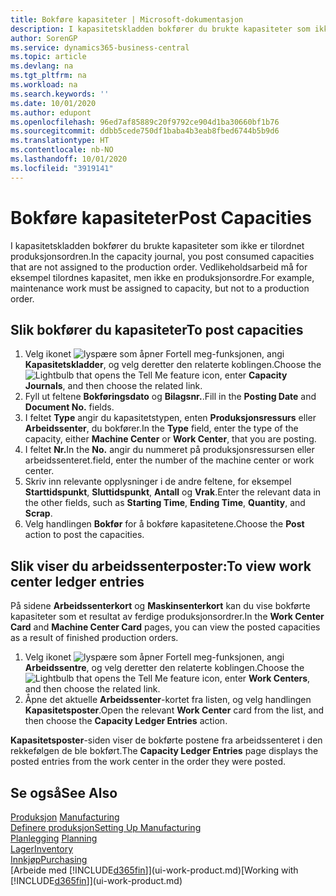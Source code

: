```yaml
---
title: Bokføre kapasiteter | Microsoft-dokumentasjon
description: I kapasitetskladden bokfører du brukte kapasiteter som ikke er tilordnet produksjonsordren. Vedlikeholdsarbeid må for eksempel tilordnes kapasitet, men ikke en produksjonsordre.
author: SorenGP
ms.service: dynamics365-business-central
ms.topic: article
ms.devlang: na
ms.tgt_pltfrm: na
ms.workload: na
ms.search.keywords: ''
ms.date: 10/01/2020
ms.author: edupont
ms.openlocfilehash: 96ed7af85889c20f9792ce904d1ba30660bf1b76
ms.sourcegitcommit: ddbb5cede750df1baba4b3eab8fbed6744b5b9d6
ms.translationtype: HT
ms.contentlocale: nb-NO
ms.lasthandoff: 10/01/2020
ms.locfileid: "3919141"
---
```

# <a name="post-capacities"></a><span data-ttu-id="e316e-104">Bokføre kapasiteter</span><span class="sxs-lookup"><span data-stu-id="e316e-104">Post Capacities</span></span>
<span data-ttu-id="e316e-105">I kapasitetskladden bokfører du brukte kapasiteter som ikke er tilordnet produksjonsordren.</span><span class="sxs-lookup"><span data-stu-id="e316e-105">In the capacity journal, you post consumed capacities that are not assigned to the production order.</span></span> <span data-ttu-id="e316e-106">Vedlikeholdsarbeid må for eksempel tilordnes kapasitet, men ikke en produksjonsordre.</span><span class="sxs-lookup"><span data-stu-id="e316e-106">For example, maintenance work must be assigned to capacity, but not to a production order.</span></span>  

## <a name="to-post-capacities"></a><span data-ttu-id="e316e-107">Slik bokfører du kapasiteter</span><span class="sxs-lookup"><span data-stu-id="e316e-107">To post capacities</span></span>  
1.  <span data-ttu-id="e316e-108">Velg ikonet ![lyspære som åpner Fortell meg-funksjonen](media/ui-search/search_small.png "Fortell hva du vil gjøre"), angi **Kapasitetskladder**, og velg deretter den relaterte koblingen.</span><span class="sxs-lookup"><span data-stu-id="e316e-108">Choose the ![Lightbulb that opens the Tell Me feature](media/ui-search/search_small.png "Tell me what you want to do") icon, enter **Capacity Journals**, and then choose the related link.</span></span>  
2.  <span data-ttu-id="e316e-109">Fyll ut feltene **Bokføringsdato** og **Bilagsnr.**.</span><span class="sxs-lookup"><span data-stu-id="e316e-109">Fill in the **Posting Date** and **Document No.** fields.</span></span>  
3.  <span data-ttu-id="e316e-110">I feltet **Type** angir du kapasitetstypen, enten **Produksjonsressurs** eller **Arbeidssenter**, du bokfører.</span><span class="sxs-lookup"><span data-stu-id="e316e-110">In the **Type** field, enter the type of the capacity, either **Machine Center** or **Work Center**, that you are posting.</span></span>  
4.  <span data-ttu-id="e316e-111">I feltet **Nr.**</span><span class="sxs-lookup"><span data-stu-id="e316e-111">In the **No.**</span></span> <span data-ttu-id="e316e-112">angir du nummeret på produksjonsressursen eller arbeidssenteret.</span><span class="sxs-lookup"><span data-stu-id="e316e-112">field, enter the number of the machine center or work center.</span></span>  
5.  <span data-ttu-id="e316e-113">Skriv inn relevante opplysninger i de andre feltene, for eksempel **Starttidspunkt**, **Sluttidspunkt**, **Antall** og **Vrak**.</span><span class="sxs-lookup"><span data-stu-id="e316e-113">Enter the relevant data in the other fields, such as **Starting Time**, **Ending Time**, **Quantity**, and **Scrap**.</span></span>  
6.  <span data-ttu-id="e316e-114">Velg handlingen **Bokfør** for å bokføre kapasitetene.</span><span class="sxs-lookup"><span data-stu-id="e316e-114">Choose the **Post** action to post the capacities.</span></span>  

## <a name="to-view-work-center-ledger-entries"></a><span data-ttu-id="e316e-115">Slik viser du arbeidssenterposter:</span><span class="sxs-lookup"><span data-stu-id="e316e-115">To view work center ledger entries</span></span>  
<span data-ttu-id="e316e-116">På sidene **Arbeidssenterkort** og **Maskinsenterkort** kan du vise bokførte kapasiteter som et resultat av ferdige produksjonsordrer.</span><span class="sxs-lookup"><span data-stu-id="e316e-116">In the **Work Center Card** and **Machine Center Card** pages, you can view the posted capacities as a result of finished production orders.</span></span>    
1.  <span data-ttu-id="e316e-117">Velg ikonet ![lyspære som åpner Fortell meg-funksjonen](media/ui-search/search_small.png "Fortell hva du vil gjøre"), angi **Arbeidssentre**, og velg deretter den relaterte koblingen.</span><span class="sxs-lookup"><span data-stu-id="e316e-117">Choose the ![Lightbulb that opens the Tell Me feature](media/ui-search/search_small.png "Tell me what you want to do") icon, enter **Work Centers**, and then choose the related link.</span></span>  
2.  <span data-ttu-id="e316e-118">Åpne det aktuelle **Arbeidssenter**-kortet fra listen, og velg handlingen **Kapasitetsposter**.</span><span class="sxs-lookup"><span data-stu-id="e316e-118">Open the relevant **Work Center** card from the list, and then choose the **Capacity Ledger Entries** action.</span></span>  

<span data-ttu-id="e316e-119">**Kapasitetsposter**-siden viser de bokførte postene fra arbeidssenteret i den rekkefølgen de ble bokført.</span><span class="sxs-lookup"><span data-stu-id="e316e-119">The **Capacity Ledger Entries** page displays the posted entries from the work center in the order they were posted.</span></span>   

## <a name="see-also"></a><span data-ttu-id="e316e-120">Se også</span><span class="sxs-lookup"><span data-stu-id="e316e-120">See Also</span></span>  
<span data-ttu-id="e316e-121">[Produksjon](production-manage-manufacturing.md)  </span><span class="sxs-lookup"><span data-stu-id="e316e-121">[Manufacturing](production-manage-manufacturing.md)  </span></span>  
[<span data-ttu-id="e316e-122">Definere produksjon</span><span class="sxs-lookup"><span data-stu-id="e316e-122">Setting Up Manufacturing</span></span>](production-configure-production-processes.md)  
<span data-ttu-id="e316e-123">[Planlegging](production-planning.md)    </span><span class="sxs-lookup"><span data-stu-id="e316e-123">[Planning](production-planning.md)    </span></span>  
[<span data-ttu-id="e316e-124">Lager</span><span class="sxs-lookup"><span data-stu-id="e316e-124">Inventory</span></span>](inventory-manage-inventory.md)  
[<span data-ttu-id="e316e-125">Innkjøp</span><span class="sxs-lookup"><span data-stu-id="e316e-125">Purchasing</span></span>](purchasing-manage-purchasing.md)  
<span data-ttu-id="e316e-126">[Arbeide med [!INCLUDE[d365fin](includes/d365fin_md.md)]](ui-work-product.md)</span><span class="sxs-lookup"><span data-stu-id="e316e-126">[Working with [!INCLUDE[d365fin](includes/d365fin_md.md)]](ui-work-product.md)</span></span>
